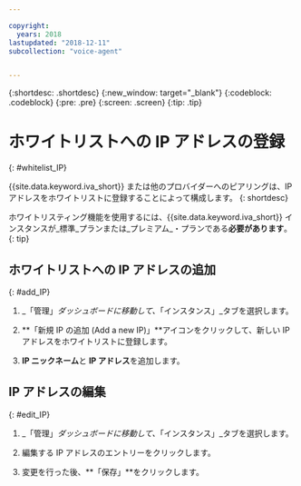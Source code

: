 ```yaml
---

copyright:
  years: 2018
lastupdated: "2018-12-11"
subcollection: "voice-agent"


---
```


{:shortdesc: .shortdesc}
{:new_window: target="_blank"}
{:codeblock: .codeblock}
{:pre: .pre}
{:screen: .screen}
{:tip: .tip}

# ホワイトリストへの IP アドレスの登録
{: #whitelist_IP}

{{site.data.keyword.iva_short}} または他のプロバイダーへのピアリングは、IP アドレスをホワイトリストに登録することによって構成します。
{: shortdesc}

ホワイトリスティング機能を使用するには、{{site.data.keyword.iva_short}} インスタンスが_標準_プランまたは_プレミアム_・プランである**必要があります**。
{: tip}

## ホワイトリストへの IP アドレスの追加
{: #add_IP}

1. _「管理」_ダッシュボードに移動して、_「インスタンス」_タブを選択します。

1. **「新規 IP の追加 (Add a new IP)」**アイコンをクリックして、新しい IP アドレスをホワイトリストに登録します。

1. **IP ニックネーム**と **IP アドレス**を追加します。

## IP アドレスの編集
{: #edit_IP}

1. _「管理」_ダッシュボードに移動して、_「インスタンス」_タブを選択します。

1. 編集する IP アドレスのエントリーをクリックします。

1. 変更を行った後、**「保存」**をクリックします。
